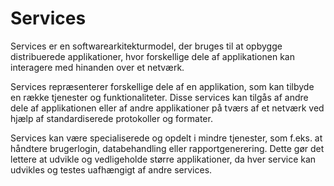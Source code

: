 # Services

Services er en softwarearkitekturmodel, der bruges til at opbygge distribuerede applikationer, hvor forskellige dele af applikationen kan interagere med hinanden over et netværk.

Services repræsenterer forskellige dele af en applikation, som kan tilbyde en række tjenester og funktionaliteter. Disse services kan tilgås af andre dele af applikationen eller af andre applikationer på tværs af et netværk ved hjælp af standardiserede protokoller og formater.

Services kan være specialiserede og opdelt i mindre tjenester, som f.eks. at håndtere brugerlogin, databehandling eller rapportgenerering. Dette gør det lettere at udvikle og vedligeholde større applikationer, da hver service kan udvikles og testes uafhængigt af andre services.
